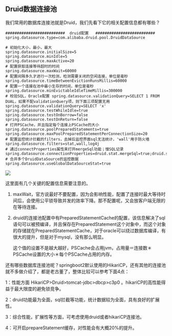 ## Druid数据连接池

我们常用的数据库连接池就是Druid，我们先看下它的相关配置信息都有哪些？

```properties
##########################  druid配置   ##########################
spring.datasource.type=com.alibaba.druid.pool.DruidDataSource

# 初始化大小，最小，最大  
spring.datasource.initialSize=5
spring.datasource.minIdle=5
spring.datasource.maxActive=20
# 配置获取连接等待超时的时间  
spring.datasource.maxWait=60000
# 配置间隔多久才进行一次检测，检测需要关闭的空闲连接，单位是毫秒  
spring.datasource.timeBetweenEvictionRunsMillis=60000
# 配置一个连接在池中最小生存的时间，单位是毫秒  
spring.datasource.minEvictableIdleTimeMillis=300000
# 校验SQL，Oracle配置 spring.datasource.validationQuery=SELECT 1 FROM DUAL，如果不配validationQuery项，则下面三项配置无用  
spring.datasource.validationQuery=SELECT 'x'
spring.datasource.testWhileIdle=true
spring.datasource.testOnBorrow=false
spring.datasource.testOnReturn=false
# 打开PSCache，并且指定每个连接上PSCache的大小  
spring.datasource.poolPreparedStatements=true
spring.datasource.maxPoolPreparedStatementPerConnectionSize=20
# 配置监控统计拦截的filters，去掉后监控界面sql无法统计，'wall'用于防火墙  
spring.datasource.filters=stat,wall,log4j
# 通过connectProperties属性来打开mergeSql功能；慢SQL记录  
spring.datasource.connectionProperties=druid.stat.mergeSql=true;druid.stat.slowSqlMillis=5000
# 合并多个DruidDataSource的监控数据  
spring.datasource.useGlobalDataSourceStat=true

```

![](E:\小宝藏\DOC_CENTER\12.数据库\image\druid.png)

这里面有几个关键的配置信息需要注意的。

1. maxWait，官方说最好不要配置，因为会影响性能，配置了连接时最大等待时间后，会使用公平锁导致并发的效率下降。那不配置呢，又会放客户端无限的在等待连接。

2. druid的连接池配置中有PreparedStatementCache的配置，该信息解决了sql语句可以被预编译，并且保存在PreparedStatement这个对象中，而这个对象的存储就在PreparedStatementCache，对于oracle可以绕过数据库编译，有很大的提升，但是对于mysql，没有那么明显。

   这个值的设置不是越大越好，PSCache会占用jvm，占用量＝连接数＊PSCache设置的大小＊每个PSCache占用的内存。



还有哪些数据库连接池呢？springboot2默认使用的HikariCP，还有其他的连接池就不多做介绍了，都是老古董了，整体比较可以参考下面4点：

   1：性能方面 HikariCP>Druid>tomcat-jdbc>dbcp>c3p0 。hikariCP的高性能得益于最大限度的避免锁竞争。

   2：druid功能最为全面，sql拦截等功能，统计数据较为全面，具有良好的扩展性。

   3：综合性能，扩展性等方面，可考虑使用druid或者hikariCP连接池。

   4：可开启prepareStatement缓存，对性能会有大概20%的提升。